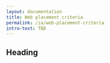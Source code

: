```yaml
---
layout: documentation
title: Web placement criteria
permalink: /ia/web-placement-criteria
intro-text: TBD  
---
```



## Heading

